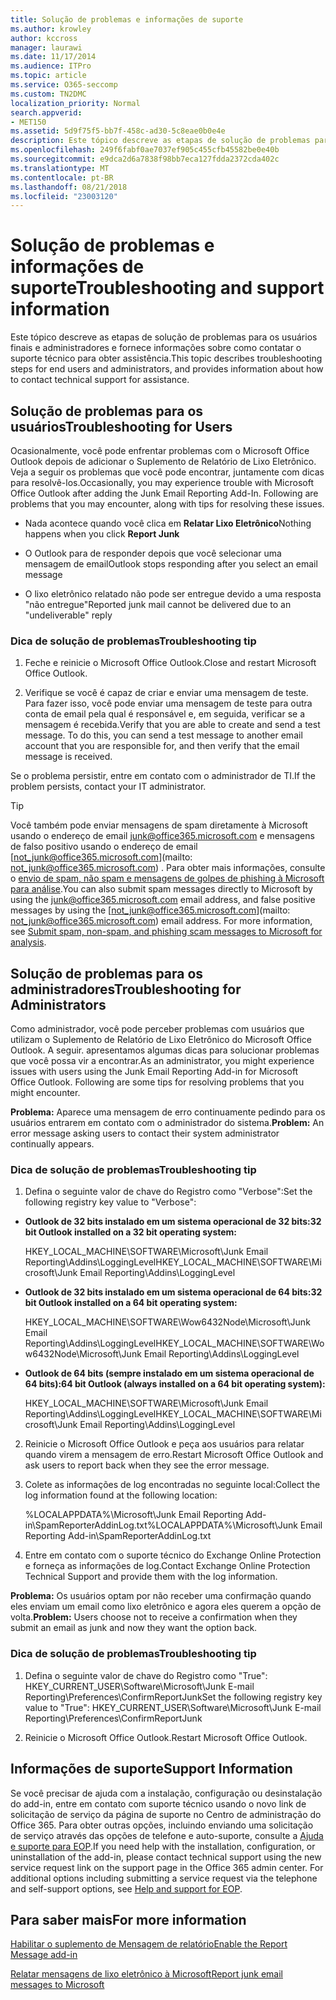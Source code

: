 ```yaml
---
title: Solução de problemas e informações de suporte
ms.author: krowley
author: kccross
manager: laurawi
ms.date: 11/17/2014
ms.audience: ITPro
ms.topic: article
ms.service: O365-seccomp
ms.custom: TN2DMC
localization_priority: Normal
search.appverid:
- MET150
ms.assetid: 5d9f75f5-bb7f-458c-ad30-5c8eae0b0e4e
description: Este tópico descreve as etapas de solução de problemas para os usuários finais e administradores e fornece informações sobre como contatar o suporte técnico para obter assistência.
ms.openlocfilehash: 249f6fabf0ae7037ef905c455cfb45582be0e40b
ms.sourcegitcommit: e9dca2d6a7838f98bb7eca127fdda2372cda402c
ms.translationtype: MT
ms.contentlocale: pt-BR
ms.lasthandoff: 08/21/2018
ms.locfileid: "23003120"
---
```

# <a name="troubleshooting-and-support-information"></a><span data-ttu-id="5f970-103">Solução de problemas e informações de suporte</span><span class="sxs-lookup"><span data-stu-id="5f970-103">Troubleshooting and support information</span></span>

<span data-ttu-id="5f970-104">Este tópico descreve as etapas de solução de problemas para os usuários finais e administradores e fornece informações sobre como contatar o suporte técnico para obter assistência.</span><span class="sxs-lookup"><span data-stu-id="5f970-104">This topic describes troubleshooting steps for end users and administrators, and provides information about how to contact technical support for assistance.</span></span>
  
## <a name="troubleshooting-for-users"></a><span data-ttu-id="5f970-105">Solução de problemas para os usuários</span><span class="sxs-lookup"><span data-stu-id="5f970-105">Troubleshooting for Users</span></span>

<span data-ttu-id="5f970-p101">Ocasionalmente, você pode enfrentar problemas com o Microsoft Office Outlook depois de adicionar o Suplemento de Relatório de Lixo Eletrônico. Veja a seguir os problemas que você pode encontrar, juntamente com dicas para resolvê-los.</span><span class="sxs-lookup"><span data-stu-id="5f970-p101">Occasionally, you may experience trouble with Microsoft Office Outlook after adding the Junk Email Reporting Add-In. Following are problems that you may encounter, along with tips for resolving these issues.</span></span> 
  
- <span data-ttu-id="5f970-108">Nada acontece quando você clica em **Relatar Lixo Eletrônico**</span><span class="sxs-lookup"><span data-stu-id="5f970-108">Nothing happens when you click **Report Junk**</span></span>
    
- <span data-ttu-id="5f970-109">O Outlook para de responder depois que você selecionar uma mensagem de email</span><span class="sxs-lookup"><span data-stu-id="5f970-109">Outlook stops responding after you select an email message</span></span>
    
- <span data-ttu-id="5f970-110">O lixo eletrônico relatado não pode ser entregue devido a uma resposta "não entregue"</span><span class="sxs-lookup"><span data-stu-id="5f970-110">Reported junk mail cannot be delivered due to an "undeliverable" reply</span></span>
    
### <a name="troubleshooting-tip"></a><span data-ttu-id="5f970-111">Dica de solução de problemas</span><span class="sxs-lookup"><span data-stu-id="5f970-111">Troubleshooting tip</span></span>

1. <span data-ttu-id="5f970-112">Feche e reinicie o Microsoft Office Outlook.</span><span class="sxs-lookup"><span data-stu-id="5f970-112">Close and restart Microsoft Office Outlook.</span></span>
    
2. <span data-ttu-id="5f970-p102">Verifique se você é capaz de criar e enviar uma mensagem de teste. Para fazer isso, você pode enviar uma mensagem de teste para outra conta de email pela qual é responsável e, em seguida, verificar se a mensagem é recebida.</span><span class="sxs-lookup"><span data-stu-id="5f970-p102">Verify that you are able to create and send a test message. To do this, you can send a test message to another email account that you are responsible for, and then verify that the email message is received.</span></span>
    
<span data-ttu-id="5f970-115">Se o problema persistir, entre em contato com o administrador de TI.</span><span class="sxs-lookup"><span data-stu-id="5f970-115">If the problem persists, contact your IT administrator.</span></span>
  
> [!TIP]
> <span data-ttu-id="5f970-p103">Você também pode enviar mensagens de spam diretamente à Microsoft usando o endereço de email [junk@office365.microsoft.com](mailto:junk@office365.microsoft.com) e mensagens de falso positivo usando o endereço de email [not_junk@office365.microsoft.com](mailto: not_junk@office365.microsoft.com) . Para obter mais informações, consulte o [envio de spam, não spam e mensagens de golpes de phishing à Microsoft para análise](submit-spam-non-spam-and-phishing-scam-messages-to-microsoft-for-analysis.md).</span><span class="sxs-lookup"><span data-stu-id="5f970-p103">You can also submit spam messages directly to Microsoft by using the [junk@office365.microsoft.com](mailto:junk@office365.microsoft.com) email address, and false positive messages by using the [not_junk@office365.microsoft.com](mailto: not_junk@office365.microsoft.com) email address. For more information, see [Submit spam, non-spam, and phishing scam messages to Microsoft for analysis](submit-spam-non-spam-and-phishing-scam-messages-to-microsoft-for-analysis.md).</span></span> 
  
## <a name="troubleshooting-for-administrators"></a><span data-ttu-id="5f970-118">Solução de problemas para os administradores</span><span class="sxs-lookup"><span data-stu-id="5f970-118">Troubleshooting for Administrators</span></span>

<span data-ttu-id="5f970-p104">Como administrador, você pode perceber problemas com usuários que utilizam o Suplemento de Relatório de Lixo Eletrônico do Microsoft Office Outlook. A seguir. apresentamos algumas dicas para solucionar problemas que você possa vir a encontrar.</span><span class="sxs-lookup"><span data-stu-id="5f970-p104">As an administrator, you might experience issues with users using the Junk Email Reporting Add-in for Microsoft Office Outlook. Following are some tips for resolving problems that you might encounter.</span></span> 
  
 <span data-ttu-id="5f970-121">**Problema:** Aparece uma mensagem de erro continuamente pedindo para os usuários entrarem em contato com o administrador do sistema.</span><span class="sxs-lookup"><span data-stu-id="5f970-121">**Problem:** An error message asking users to contact their system administrator continually appears.</span></span> 
  
### <a name="troubleshooting-tip"></a><span data-ttu-id="5f970-122">Dica de solução de problemas</span><span class="sxs-lookup"><span data-stu-id="5f970-122">Troubleshooting tip</span></span>

1. <span data-ttu-id="5f970-123">Defina o seguinte valor de chave do Registro como "Verbose":</span><span class="sxs-lookup"><span data-stu-id="5f970-123">Set the following registry key value to "Verbose":</span></span>
    
  - <span data-ttu-id="5f970-124">**Outlook de 32 bits instalado em um sistema operacional de 32 bits:**</span><span class="sxs-lookup"><span data-stu-id="5f970-124">**32 bit Outlook installed on a 32 bit operating system:**</span></span>
    
    <span data-ttu-id="5f970-125">HKEY_LOCAL_MACHINE\SOFTWARE\Microsoft\Junk Email Reporting\Addins\LoggingLevel</span><span class="sxs-lookup"><span data-stu-id="5f970-125">HKEY_LOCAL_MACHINE\SOFTWARE\Microsoft\Junk Email Reporting\Addins\LoggingLevel</span></span>
    
  - <span data-ttu-id="5f970-126">**Outlook de 32 bits instalado em um sistema operacional de 64 bits:**</span><span class="sxs-lookup"><span data-stu-id="5f970-126">**32 bit Outlook installed on a 64 bit operating system:**</span></span>
    
    <span data-ttu-id="5f970-127">HKEY_LOCAL_MACHINE\SOFTWARE\Wow6432Node\Microsoft\Junk Email Reporting\Addins\LoggingLevel</span><span class="sxs-lookup"><span data-stu-id="5f970-127">HKEY_LOCAL_MACHINE\SOFTWARE\Wow6432Node\Microsoft\Junk Email Reporting\Addins\LoggingLevel</span></span>
    
  - <span data-ttu-id="5f970-128">**Outlook de 64 bits (sempre instalado em um sistema operacional de 64 bits):**</span><span class="sxs-lookup"><span data-stu-id="5f970-128">**64 bit Outlook (always installed on a 64 bit operating system):**</span></span>
    
    <span data-ttu-id="5f970-129">HKEY_LOCAL_MACHINE\SOFTWARE\Microsoft\Junk Email Reporting\Addins\LoggingLevel</span><span class="sxs-lookup"><span data-stu-id="5f970-129">HKEY_LOCAL_MACHINE\SOFTWARE\Microsoft\Junk Email Reporting\Addins\LoggingLevel</span></span>
    
2. <span data-ttu-id="5f970-130">Reinicie o Microsoft Office Outlook e peça aos usuários para relatar quando virem a mensagem de erro.</span><span class="sxs-lookup"><span data-stu-id="5f970-130">Restart Microsoft Office Outlook and ask users to report back when they see the error message.</span></span>
    
3. <span data-ttu-id="5f970-131">Colete as informações de log encontradas no seguinte local:</span><span class="sxs-lookup"><span data-stu-id="5f970-131">Collect the log information found at the following location:</span></span> 
    
    <span data-ttu-id="5f970-132">%LOCALAPPDATA%\Microsoft\Junk Email Reporting Add-in\SpamReporterAddinLog.txt</span><span class="sxs-lookup"><span data-stu-id="5f970-132">%LOCALAPPDATA%\Microsoft\Junk Email Reporting Add-in\SpamReporterAddinLog.txt</span></span>
    
4. <span data-ttu-id="5f970-133">Entre em contato com o suporte técnico do Exchange Online Protection e forneça as informações de log.</span><span class="sxs-lookup"><span data-stu-id="5f970-133">Contact Exchange Online Protection Technical Support and provide them with the log information.</span></span> 
    
 <span data-ttu-id="5f970-134">**Problema:** Os usuários optam por não receber uma confirmação quando eles enviam um email como lixo eletrônico e agora eles querem a opção de volta.</span><span class="sxs-lookup"><span data-stu-id="5f970-134">**Problem:** Users choose not to receive a confirmation when they submit an email as junk and now they want the option back.</span></span> 
  
### <a name="troubleshooting-tip"></a><span data-ttu-id="5f970-135">Dica de solução de problemas</span><span class="sxs-lookup"><span data-stu-id="5f970-135">Troubleshooting tip</span></span>

1. <span data-ttu-id="5f970-136">Defina o seguinte valor de chave do Registro como "True": HKEY_CURRENT_USER\Software\Microsoft\Junk E-mail Reporting\Preferences\ConfirmReportJunk</span><span class="sxs-lookup"><span data-stu-id="5f970-136">Set the following registry key value to "True": HKEY_CURRENT_USER\Software\Microsoft\Junk E-mail Reporting\Preferences\ConfirmReportJunk</span></span>
    
2. <span data-ttu-id="5f970-137">Reinicie o Microsoft Office Outlook.</span><span class="sxs-lookup"><span data-stu-id="5f970-137">Restart Microsoft Office Outlook.</span></span>
    
## <a name="support-information"></a><span data-ttu-id="5f970-138">Informações de suporte</span><span class="sxs-lookup"><span data-stu-id="5f970-138">Support Information</span></span>

<span data-ttu-id="5f970-p105">Se você precisar de ajuda com a instalação, configuração ou desinstalação do add-in, entre em contato com suporte técnico usando o novo link de solicitação de serviço da página de suporte no Centro de administração do Office 365. Para obter outras opções, incluindo enviando uma solicitação de serviço através das opções de telefone e auto-suporte, consulte a [Ajuda e suporte para EOP](eop/help-and-support-for-eop.md).</span><span class="sxs-lookup"><span data-stu-id="5f970-p105">If you need help with the installation, configuration, or uninstallation of the add-in, please contact technical support using the new service request link on the support page in the Office 365 admin center. For additional options including submitting a service request via the telephone and self-support options, see [Help and support for EOP](eop/help-and-support-for-eop.md).</span></span>
  
## <a name="for-more-information"></a><span data-ttu-id="5f970-141">Para saber mais</span><span class="sxs-lookup"><span data-stu-id="5f970-141">For more information</span></span>

[<span data-ttu-id="5f970-142">Habilitar o suplemento de Mensagem de relatório</span><span class="sxs-lookup"><span data-stu-id="5f970-142">Enable the Report Message add-in</span></span>](https://support.office.com/article/4250c4bc-6102-420b-9e0a-a95064837676)
  
[<span data-ttu-id="5f970-143">Relatar mensagens de lixo eletrônico à Microsoft</span><span class="sxs-lookup"><span data-stu-id="5f970-143">Report junk email messages to Microsoft</span></span>](report-junk-email-messages-to-microsoft.md)
  

